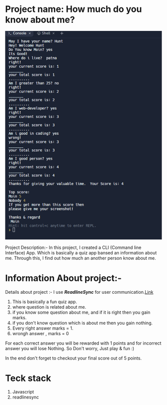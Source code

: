 # Project name: How much do you know about me?

![CLI app](cli.png)

Project Description:- In this project, I created a CLI (Command line Interface) App. Which is basically a quiz app bansed an information about me. Through this, I find out how much an another person know about me.

# Information About project:- 

Details about project :- I use _**ReadlineSync**_ for user communication.[Link](https://replit.com/@mdmoinuddin3/Mark-1#index.jsembed=1&output=1)

1. This is basically a fun quiz app.
2. where question is related about me.
3. if you know some question about me, and if it is right then you gain marks.
4. if you don't know question which is about me then you gain nothing.
5. Every right answer marks = 1.
6. wrongh answer , marks = 0

For each correct answer you will be rewarded with 1 points and for incorrect answer you will lose Nothing.
So Don't worry, Just play & fun :)

In the end don't forget to checkout your final score out of 5 points.


# Teck stack

1. Javascript
2. readlinesync





 